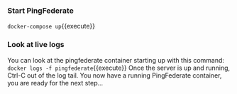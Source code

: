 ### Start PingFederate
`docker-compose up`{{execute}}

### Look at live logs
You can look at the pingfederate container starting up with this command:
`docker logs -f pingfederate`{{execute}}
Once the server is up and running, Ctrl-C out of the log tail.
You now have a running PingFederate container, you are ready for the next step...
